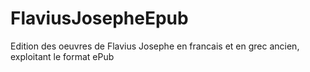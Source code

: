 # FlaviusJosepheEpub
Edition des oeuvres de Flavius Josephe en francais et en grec ancien, exploitant le format ePub
